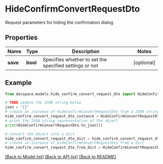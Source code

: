# HideConfirmConvertRequestDto

Request parameters for hiding the confirmation dialog

## Properties

Name | Type | Description | Notes
------------ | ------------- | ------------- | -------------
**save** | **bool** | Specifies whether to set the specified settings or not | [optional] 

## Example

```python
from docspace.models.hide_confirm_convert_request_dto import HideConfirmConvertRequestDto

# TODO update the JSON string below
json = "{}"
# create an instance of HideConfirmConvertRequestDto from a JSON string
hide_confirm_convert_request_dto_instance = HideConfirmConvertRequestDto.from_json(json)
# print the JSON string representation of the object
print(HideConfirmConvertRequestDto.to_json())

# convert the object into a dict
hide_confirm_convert_request_dto_dict = hide_confirm_convert_request_dto_instance.to_dict()
# create an instance of HideConfirmConvertRequestDto from a dict
hide_confirm_convert_request_dto_from_dict = HideConfirmConvertRequestDto.from_dict(hide_confirm_convert_request_dto_dict)
```
[[Back to Model list]](../README.md#documentation-for-models) [[Back to API list]](../README.md#documentation-for-api-endpoints) [[Back to README]](../README.md)


